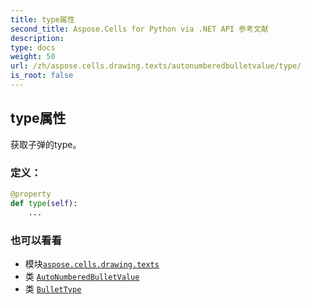 ```yaml
---
title: type属性
second_title: Aspose.Cells for Python via .NET API 参考文献
description:
type: docs
weight: 50
url: /zh/aspose.cells.drawing.texts/autonumberedbulletvalue/type/
is_root: false
---
```

## type属性

获取子弹的type。
### 定义：
```python
@property
def type(self):
    ...
```

### 也可以看看
* 模块[`aspose.cells.drawing.texts`](../../)
* 类 [`AutoNumberedBulletValue`](/cells/python-net/zh/aspose.cells.drawing.texts/autonumberedbulletvalue)
* 类 [`BulletType`](/cells/python-net/zh/aspose.cells.drawing.texts/bullettype)
